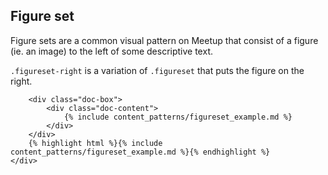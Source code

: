 
<div class="line-gutters">
	<div class="unit size1of3">
		<h2>Figure set</h2>
		<p>Figure sets are a common visual pattern on Meetup that consist of a figure (ie. an image) to the left of some descriptive text.</p>
		<p><code>.figureset-right</code> is a variation of <code>.figureset</code> that puts the figure on the right.</p>
	</div>
	<div class="unit lastUnit">
		
		<div class="doc-box">
			<div class="doc-content">
				{% include content_patterns/figureset_example.md %}
			</div>
		</div>
		{% highlight html %}{% include content_patterns/figureset_example.md %}{% endhighlight %}
	</div>
</div>
	